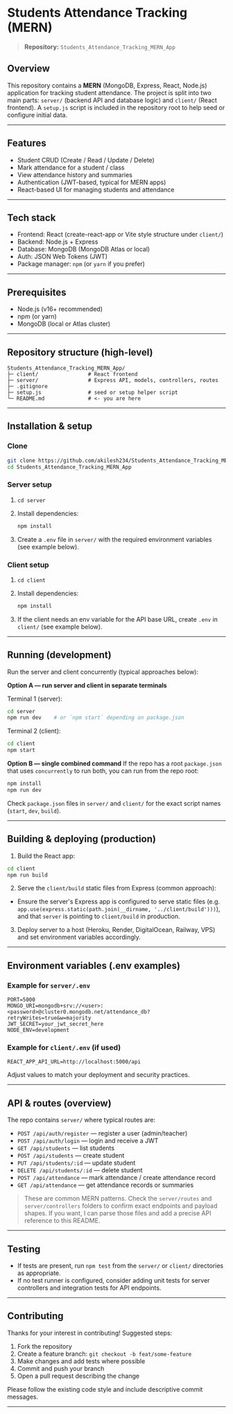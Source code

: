 # Students Attendance Tracking (MERN)

> **Repository:** `Students_Attendance_Tracking_MERN_App`

## Overview

This repository contains a **MERN** (MongoDB, Express, React, Node.js) application for tracking student attendance. The project is split into two main parts: `server/` (backend API and database logic) and `client/` (React frontend). A `setup.js` script is included in the repository root to help seed or configure initial data.



---

## Features

* Student CRUD (Create / Read / Update / Delete)
* Mark attendance for a student / class
* View attendance history and summaries
* Authentication (JWT-based, typical for MERN apps)
* React-based UI for managing students and attendance


---

## Tech stack

* Frontend: React (create-react-app or Vite style structure under `client/`)
* Backend: Node.js + Express
* Database: MongoDB (MongoDB Atlas or local)
* Auth: JSON Web Tokens (JWT)
* Package manager: `npm` (or `yarn` if you prefer)

---

## Prerequisites

* Node.js (v16+ recommended)
* npm (or yarn)
* MongoDB (local or Atlas cluster)

---

## Repository structure (high-level)

```
Students_Attendance_Tracking_MERN_App/
├─ client/                # React frontend
├─ server/                # Express API, models, controllers, routes
├─ .gitignore
├─ setup.js               # seed or setup helper script
└─ README.md              # <- you are here
```


---

## Installation & setup

### Clone

```bash
git clone https://github.com/akilesh234/Students_Attendance_Tracking_MERN_App.git
cd Students_Attendance_Tracking_MERN_App
```

### Server setup

1. `cd server`
2. Install dependencies:

   ```bash
   npm install
   ```
3. Create a `.env` file in `server/` with the required environment variables (see example below).

### Client setup

1. `cd client`
2. Install dependencies:

   ```bash
   npm install
   ```
3. If the client needs an env variable for the API base URL, create `.env` in `client/` (see example below).

---


## Running (development)

Run the server and client concurrently (typical approaches below):

**Option A — run server and client in separate terminals**

Terminal 1 (server):

```bash
cd server
npm run dev    # or `npm start` depending on package.json
```

Terminal 2 (client):

```bash
cd client
npm start
```

**Option B — single combined command**
If the repo has a root `package.json` that uses `concurrently` to run both, you can run from the repo root:

```bash
npm install
npm run dev
```

Check `package.json` files in `server/` and `client/` for the exact script names (`start`, `dev`, `build`).

---

## Building & deploying (production)

1. Build the React app:

```bash
cd client
npm run build
```

2. Serve the `client/build` static files from Express (common approach):

* Ensure the server's Express app is configured to serve static files (e.g. `app.use(express.static(path.join(__dirname, '../client/build')))`), and that `server` is pointing to `client/build` in production.

3. Deploy server to a host (Heroku, Render, DigitalOcean, Railway, VPS) and set environment variables accordingly.

---

## Environment variables (.env examples)

### Example for `server/.env`

```
PORT=5000
MONGO_URI=mongodb+srv://<user>:<password>@cluster0.mongodb.net/attendance_db?retryWrites=true&w=majority
JWT_SECRET=your_jwt_secret_here
NODE_ENV=development
```

### Example for `client/.env` (if used)

```
REACT_APP_API_URL=http://localhost:5000/api
```

Adjust values to match your deployment and security practices.

---

## API & routes (overview)

The repo contains `server/` where typical routes are:

* `POST /api/auth/register` — register a user (admin/teacher)
* `POST /api/auth/login` — login and receive a JWT
* `GET /api/students` — list students
* `POST /api/students` — create student
* `PUT /api/students/:id` — update student
* `DELETE /api/students/:id` — delete student
* `POST /api/attendance` — mark attendance / create attendance record
* `GET /api/attendance` — get attendance records or summaries

> These are common MERN patterns. Check the `server/routes` and `server/controllers` folders to confirm exact endpoints and payload shapes. If you want, I can parse those files and add a precise API reference to this README.

---

## Testing

* If tests are present, run `npm test` from the `server/` or `client/` directories as appropriate.
* If no test runner is configured, consider adding unit tests for server controllers and integration tests for API endpoints.

---

## Contributing

Thanks for your interest in contributing! Suggested steps:

1. Fork the repository
2. Create a feature branch: `git checkout -b feat/some-feature`
3. Make changes and add tests where possible
4. Commit and push your branch
5. Open a pull request describing the change

Please follow the existing code style and include descriptive commit messages.

---


